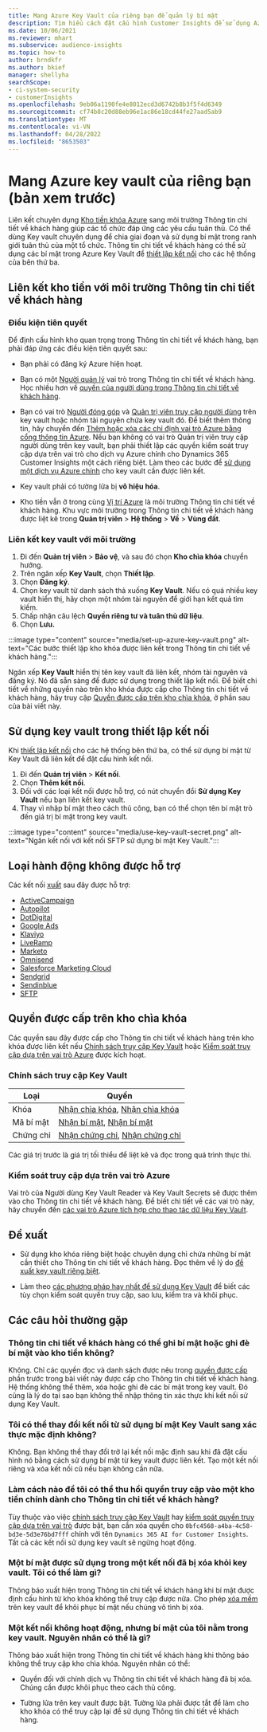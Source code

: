 ```yaml
---
title: Mang Azure Key Vault của riêng bạn để quản lý bí mật
description: Tìm hiểu cách đặt cấu hình Customer Insights để sử dụng Azure key vault của riêng bạn.
ms.date: 10/06/2021
ms.reviewer: mhart
ms.subservice: audience-insights
ms.topic: how-to
author: brndkfr
ms.author: bkief
manager: shellyha
searchScope:
- ci-system-security
- customerInsights
ms.openlocfilehash: 9eb06a1190fe4e8012ecd3d6742b8b3f5f4d6349
ms.sourcegitcommit: cf74b8c20d88eb96e1ac86e18cd44fe27aad5ab9
ms.translationtype: MT
ms.contentlocale: vi-VN
ms.lasthandoff: 04/28/2022
ms.locfileid: "8653503"
---
```

# <a name="bring-your-own-azure-key-vault-preview"></a>Mang Azure key vault của riêng bạn (bản xem trước)

Liên kết chuyên dụng [Kho tiền khóa Azure](/azure/key-vault/general/basic-concepts) sang môi trường Thông tin chi tiết về khách hàng giúp các tổ chức đáp ứng các yêu cầu tuân thủ.
Có thể dùng Key vault chuyên dụng để chia giai đoạn và sử dụng bí mật trong ranh giới tuân thủ của một tổ chức. Thông tin chi tiết về khách hàng có thể sử dụng các bí mật trong Azure Key Vault để [thiết lập kết nối](connections.md) cho các hệ thống của bên thứ ba.

## <a name="link-the-key-vault-to-the-customer-insights-environment"></a>Liên kết kho tiền với môi trường Thông tin chi tiết về khách hàng

### <a name="prerequisites"></a>Điều kiện tiên quyết

Để định cấu hình kho quan trọng trong Thông tin chi tiết về khách hàng, bạn phải đáp ứng các điều kiện tiên quyết sau:

- Bạn phải có đăng ký Azure hiện hoạt.

- Bạn có một [Người quản lý](permissions.md#admin) vai trò trong Thông tin chi tiết về khách hàng. Học nhiều hơn về [quyền của người dùng trong Thông tin chi tiết về khách hàng](permissions.md#assign-roles-and-permissions).

- Bạn có vai trò [Người đóng góp](/azure/role-based-access-control/built-in-roles#contributor) và [Quản trị viên truy cập người dùng](/azure/role-based-access-control/built-in-roles#user-access-administrator) trên key vault hoặc nhóm tài nguyên chứa key vault đó. Để biết thêm thông tin, hãy chuyển đến [Thêm hoặc xóa các chỉ định vai trò Azure bằng cổng thông tin Azure](/azure/role-based-access-control/role-assignments-portal). Nếu bạn không có vai trò Quản trị viên truy cập người dùng trên key vault, bạn phải thiết lập các quyền kiểm soát truy cập dựa trên vai trò cho dịch vụ Azure chính cho Dynamics 365 Customer Insights một cách riêng biệt. Làm theo các bước để [sử dụng một dịch vụ Azure chính](connect-service-principal.md) cho key vault cần được liên kết.

- Key vault phải có tường lửa bị **vô hiệu hóa**.

- Kho tiền vẫn ở trong cùng [Vị trí Azure](https://azure.microsoft.com/global-infrastructure/geographies/#overview) là môi trường Thông tin chi tiết về khách hàng. Khu vực môi trường trong Thông tin chi tiết về khách hàng được liệt kê trong **Quản trị viên** > **Hệ thống** > **Về** > **Vùng đất**.

### <a name="link-a-key-vault-to-the-environment"></a>Liên kết key vault với môi trường

1. Đi đến **Quản trị viên** > **Bảo vệ**, và sau đó chọn **Kho chìa khóa** chuyển hướng.
1. Trên ngăn xếp **Key Vault**, chọn **Thiết lập**.
1. Chọn **Đăng ký**.
1. Chọn key vault từ danh sách thả xuống **Key Vault**. Nếu có quá nhiều key vault hiển thị, hãy chọn một nhóm tài nguyên để giới hạn kết quả tìm kiếm.
1. Chấp nhận câu lệch **Quyền riêng tư và tuân thủ dữ liệu**.
1. Chọn **Lưu.**

:::image type="content" source="media/set-up-azure-key-vault.png" alt-text="Các bước thiết lập kho khóa được liên kết trong Thông tin chi tiết về khách hàng.":::

Ngăn xếp **Key Vault** hiển thị tên key vault đã liên kết, nhóm tài nguyên và đăng ký. Nó đã sẵn sàng để được sử dụng trong thiết lập kết nối.
Để biết chi tiết về những quyền nào trên kho khóa được cấp cho Thông tin chi tiết về khách hàng, hãy truy cập [Quyền được cấp trên kho chìa khóa](#permissions-granted-on-the-key-vault), ở phần sau của bài viết này.

## <a name="use-the-key-vault-in-the-connection-setup"></a>Sử dụng key vault trong thiết lập kết nối

Khi [thiết lập kết nối](connections.md) cho các hệ thống bên thứ ba, có thể sử dụng bí mật từ Key Vault đã liên kết để đặt cấu hình kết nối.

1. Đi đến **Quản trị viên** > **Kết nối**.
1. Chọn **Thêm kết nối**.
1. Đối với các loại kết nối được hỗ trợ, có nút chuyển đổi **Sử dụng Key Vault** nếu bạn liên kết key vault.
1. Thay vì nhập bí mật theo cách thủ công, bạn có thể chọn tên bí mật trỏ đến giá trị bí mật trong key vault.

:::image type="content" source="media/use-key-vault-secret.png" alt-text="Ngăn kết nối với kết nối SFTP sử dụng bí mật Key Vault.":::

## <a name="supported-connection-types"></a>Loại hành động không được hỗ trợ

Các kết nối [xuất](export-destinations.md) sau đây được hỗ trợ:

* [ActiveCampaign](export-active-campaign.md)
* [Autopilot](export-autopilot.md)
* [DotDigital](export-dotdigital.md)
* [Google Ads](export-google-ads.md)
* [Klaviyo](export-klaviyo.md)
* [LiveRamp](export-liveramp.md)
* [Marketo](export-marketo.md)
* [Omnisend](export-omnisend.md)
* [Salesforce Marketing Cloud](export-salesforce.md)
* [Sendgrid](export-sendgrid.md)
* [Sendinblue](export-sendinblue.md)
* [SFTP](export-sftp.md)

## <a name="permissions-granted-on-the-key-vault"></a>Quyền được cấp trên kho chìa khóa

Các quyền sau đây được cấp cho Thông tin chi tiết về khách hàng trên kho khóa được liên kết nếu [Chính sách truy cập Key Vault](/azure/key-vault/general/assign-access-policy?tabs=azure-portal) hoặc [Kiểm soát truy cập dựa trên vai trò Azure](/azure/key-vault/general/rbac-guide?tabs=azure-cli) được kích hoạt.

### <a name="key-vault-access-policy"></a>Chính sách truy cập Key Vault

| Loại        | Quyền          |
| ----------- | -------------------- |
| Khóa         | [Nhận chìa khóa](/rest/api/keyvault/get-keys), [Nhận chìa khóa](/rest/api/keyvault/get-key)                                 |
| Mã bí mật      | [Nhận bí mật](/rest/api/keyvault/get-secrets), [Nhận bí mật](/rest/api/keyvault/get-secret)                     |
| Chứng chỉ | [Nhận chứng chỉ](/rest/api/keyvault/get-certificates), [Nhận chứng chỉ](/rest/api/keyvault/get-certificate) |

Các giá trị trước là giá trị tối thiểu để liệt kê và đọc trong quá trình thực thi.

### <a name="azure-role-based-access-control"></a>Kiểm soát truy cập dựa trên vai trò Azure

Vai trò của Người dùng Key Vault Reader và Key Vault Secrets sẽ được thêm vào cho Thông tin chi tiết về khách hàng. Để biết chi tiết về các vai trò này, hãy chuyển đến [các vai trò Azure tích hợp cho thao tác dữ liệu Key Vault](/azure/key-vault/general/rbac-guide?tabs=azure-cli).

## <a name="recommendations"></a>Đề xuất

- Sử dụng kho khóa riêng biệt hoặc chuyên dụng chỉ chứa những bí mật cần thiết cho Thông tin chi tiết về khách hàng. Đọc thêm về lý do [đề xuất key vault riêng biệt](/azure/key-vault/general/best-practices#why-we-recommend-separate-key-vaults).

- Làm theo [các phương pháp hay nhất để sử dụng Key Vault](/azure/key-vault/general/best-practices#turn-on-logging) để biết các tùy chọn kiểm soát quyền truy cập, sao lưu, kiểm tra và khôi phục.

## <a name="frequently-asked-questions"></a>Các câu hỏi thường gặp

### <a name="can-customer-insights-write-secrets-or-overwrite-secrets-into-the-key-vault"></a>Thông tin chi tiết về khách hàng có thể ghi bí mật hoặc ghi đè bí mật vào kho tiền không?

Không. Chỉ các quyền đọc và danh sách được nêu trong [quyền được cấp](#permissions-granted-on-the-key-vault) phần trước trong bài viết này được cấp cho Thông tin chi tiết về khách hàng. Hệ thống không thể thêm, xóa hoặc ghi đè các bí mật trong key vault. Đó cũng là lý do tại sao bạn không thể nhập thông tin xác thực khi kết nối sử dụng Key Vault.

### <a name="can-i-change-a-connection-from-using-key-vault-secrets-to-default-authentication"></a>Tôi có thể thay đổi kết nối từ sử dụng bí mật Key Vault sang xác thực mặc định không?

Không. Bạn không thể thay đổi trở lại kết nối mặc định sau khi đã đặt cấu hình nó bằng cách sử dụng bí mật từ key vault được liên kết. Tạo một kết nối riêng và xóa kết nối cũ nếu bạn không cần nữa.

### <a name="how-can-i-revoke-access-to-a-key-vault-for-customer-insights"></a>Làm cách nào để tôi có thể thu hồi quyền truy cập vào một kho tiền chính dành cho Thông tin chi tiết về khách hàng?

Tùy thuộc vào việc [chính sách truy cập Key Vault](/azure/key-vault/general/assign-access-policy?tabs=azure-portal) hay [kiểm soát quyền truy cập dựa trên vai trò](/azure/key-vault/general/rbac-guide?tabs=azure-cli) được bật, bạn cần xóa quyền cho `0bfc4568-a4ba-4c58-bd3e-5d3e76bd7fff` chính với tên `Dynamics 365 AI for Customer Insights`. Tất cả các kết nối sử dụng key vault sẽ ngừng hoạt động.

### <a name="a-secret-thats-used-in-a-connection-got-removed-from-the-key-vault-what-can-i-do"></a>Một bí mật được sử dụng trong một kết nối đã bị xóa khỏi key vault. Tôi có thể làm gì?

Thông báo xuất hiện trong Thông tin chi tiết về khách hàng khi bí mật được định cấu hình từ kho khóa không thể truy cập được nữa. Cho phép [xóa mềm](/azure/key-vault/general/soft-delete-overview) trên key vault để khôi phục bí mật nếu chúng vô tình bị xóa.

### <a name="a-connection-doesnt-work-but-my-secret-is-in-the-key-vault-what-might-be-the-cause"></a>Một kết nối không hoạt động, nhưng bí mật của tôi nằm trong key vault. Nguyên nhân có thể là gì?

Thông báo xuất hiện trong Thông tin chi tiết về khách hàng khi thông báo không thể truy cập kho chìa khóa. Nguyên nhân có thể:

- Quyền đối với chính dịch vụ Thông tin chi tiết về khách hàng đã bị xóa. Chúng cần được khôi phục theo cách thủ công.

- Tường lửa trên key vault được bật. Tường lửa phải được tắt để làm cho kho khóa có thể truy cập lại để sử dụng Thông tin chi tiết về khách hàng.
